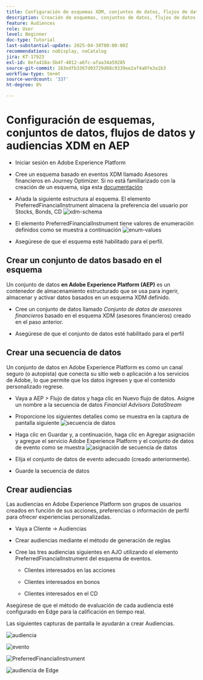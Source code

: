 ```yaml
---
title: Configuración de esquemas XDM, conjuntos de datos, flujos de datos y audiencias en AEP
description: Creación de esquemas, conjuntos de datos, flujos de datos y audiencias XDM
feature: Audiences
role: User
level: Beginner
doc-type: Tutorial
last-substantial-update: 2025-04-30T00:00:00Z
recommendations: noDisplay, noCatalog
jira: KT-17923
exl-id: 0efa418a-5b4f-4012-a6fc-afaa34a59285
source-git-commit: 163edfb3367d03729d68c9339ee2af4a0fe3a1b3
workflow-type: tm+mt
source-wordcount: '337'
ht-degree: 0%

---
```


# Configuración de esquemas, conjuntos de datos, flujos de datos y audiencias XDM en AEP

* Iniciar sesión en Adobe Experience Platform

* Cree un esquema basado en eventos XDM llamado Asesores financieros en Journey Optimizer. Si no está familiarizado con la creación de un esquema, siga esta [documentación](https://experienceleague.adobe.com/en/docs/experience-platform/xdm/tutorials/create-schema-ui)

* Añada la siguiente estructura al esquema. El elemento PreferredFinancialInstrument almacena la preferencia del usuario por Stocks, Bonds, CD
  ![xdm-schema](assets/xdm-schema.png)

* El elemento PreferredFinancialInstrument tiene valores de enumeración definidos como se muestra a continuación
  ![enum-values](assets/enum-values.png)

* Asegúrese de que el esquema esté habilitado para el perfil.

## Crear un conjunto de datos basado en el esquema

Un conjunto de datos **en Adobe Experience Platform (AEP)** es un contenedor de almacenamiento estructurado que se usa para ingerir, almacenar y activar datos basados en un esquema XDM definido.

* Cree un conjunto de datos llamado _Conjunto de datos de asesores financieros_ basado en el esquema XDM (asesores financieros) creado en el paso anterior.

* Asegúrese de que el conjunto de datos esté habilitado para el perfil

## Crear una secuencia de datos

Un conjunto de datos en Adobe Experience Platform es como un canal seguro (o autopista) que conecta su sitio web o aplicación a los servicios de Adobe, lo que permite que los datos ingresen y que el contenido personalizado regrese.

* Vaya a AEP > Flujo de datos y haga clic en Nuevo flujo de datos. Asigne un nombre a la secuencia de datos _Financial Advisors DataStream_

* Proporcione los siguientes detalles como se muestra en la captura de pantalla siguiente
  ![secuencia de datos](assets/datastream.png)
* Haga clic en Guardar y, a continuación, haga clic en Agregar asignación y agregue el servicio Adobe Experience Platform y el conjunto de datos de evento como se muestra
  ![asignación de secuencia de datos](assets/datastream-service.png)

* Elija el conjunto de datos de evento adecuado (creado anteriormente).

* Guarde la secuencia de datos

## Crear audiencias

Las audiencias en Adobe Experience Platform son grupos de usuarios creados en función de sus acciones, preferencias o información de perfil para ofrecer experiencias personalizadas.

* Vaya a Cliente -> Audiencias
* Crear audiencias mediante el método de generación de reglas

* Cree las tres audiencias siguientes en AJO utilizando el elemento PreferredFinancialInstrument del esquema de eventos.

   * Clientes interesados en las acciones

   * Clientes interesados en bonos

   * Clientes interesados en el CD

Asegúrese de que el método de evaluación de cada audiencia esté configurado en Edge para la calificación en tiempo real.

Las siguientes capturas de pantalla le ayudarán a crear Audiencias.

![audiencia](assets/rule-based-audience.png)

![evento](assets/event-attribute.png)


![PreferredFinancialInstrument](assets/stock-customers.png)

![audiencia de Edge](assets/audience-edge.png)
